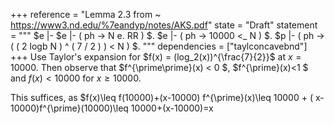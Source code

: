 +++
reference = "Lemma 2.3 from ~ https://www3.nd.edu/%7eandyp/notes/AKS.pdf"
state = "Draft"
statement = """
$e |- 
$e |- ( ph -> N e. RR ) $.
$e |- ( ph -> 10000 <_ N ) $.
$p |- ( ph -> ( ( 2 logb N ) ^ ( 7 / 2 ) ) < N ) $.
"""
dependencies = ["taylconcavebnd"]
+++
Use Taylor's expansion for $f(x) = (log_2(x))^{\frac{7}{2}}$ at $x = 10000$.
Then observe that $f^{\prime\prime}(x) < 0 $, $f^{\prime}(x)<1 $ and $f(x) < 10000$ for 
$x\geq 10000$.

This suffices, as $f(x)\leq f(10000)+(x-10000) f^{\prime}(x)\leq 
10000 + ( x-10000)f^{\prime}(10000)\leq
10000+(x-10000)=x
